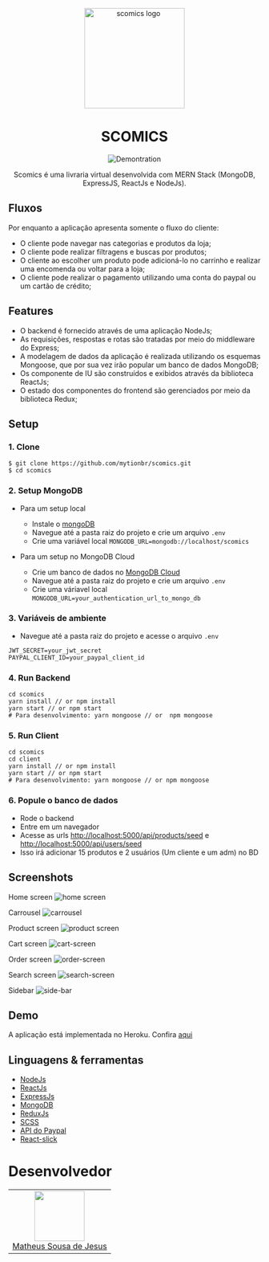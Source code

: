 <p align="center">
  <img style="width: 200px" src="https://github.com/mytionbr/images-videos/blob/master/S.png" alt="scomics logo" />
</p>


<div align="center">
  
  # SCOMICS
  
  ![Demontration](https://github.com/mytionbr/images-videos/blob/master/scomics-desmostracao.gif)
  
  Scomics é uma livraria virtual desenvolvida com MERN Stack (MongoDB, ExpressJS, ReactJs e NodeJs).
</div>


## Fluxos

Por enquanto a aplicação apresenta somente o fluxo do cliente:

- O cliente pode navegar nas categorias e produtos da loja;
- O cliente pode realizar filtragens e buscas por produtos;
- O cliente ao escolher um produto pode adicioná-lo  no carrinho e realizar uma encomenda ou voltar para a loja;
- O cliente pode realizar o pagamento utilizando uma conta do paypal ou um cartão de crédito;

## Features

- O backend é fornecido através de uma aplicação NodeJs;
- As requisições, respostas e rotas são tratadas por meio do middleware do Express;
- A modelagem de dados da aplicação é realizada utilizando os esquemas Mongoose, que por sua vez irão popular um banco de dados MongoDB;
- Os componente de IU são construídos e exibidos através da biblioteca ReactJs;
- O estado dos componentes do frontend são gerenciados por meio da biblioteca Redux;

## Setup

### 1. Clone

```
$ git clone https://github.com/mytionbr/scomics.git
$ cd scomics
```

### 2. Setup MongoDB

- Para um setup local
  - Instale o [mongoDB](https://www.mongodb.com/https://www.mongodb.com/)
  - Navegue até a pasta raiz do projeto e crie um arquivo `.env`
  - Crie uma variável local `MONGODB_URL=mongodb://localhost/scomics`
  
- Para um setup no MongoDB Cloud
  - Crie um banco de dados no [MongoDB Cloud](https://www.mongodb.com/pt-br/cloud)
  - Navegue até a pasta raiz do projeto e crie um arquivo `.env`
  - Crie uma váriavel local `MONGODB_URL=your_authentication_url_to_mongo_db`

### 3. Variáveis de ambiente 
  - Navegue até a pasta raiz do projeto e acesse o arquivo `.env`
  ```
  JWT_SECRET=your_jwt_secret
  PAYPAL_CLIENT_ID=your_paypal_client_id 
  ```
  
### 4. Run Backend
```
cd scomics
yarn install // or npm install
yarn start // or npm start
# Para desenvolvimento: yarn mongoose // or  npm mongoose
```

### 5. Run Client
```
cd scomics
cd client
yarn install // or npm install
yarn start // or npm start
# Para desenvolvimento: yarn mongoose // or npm mongoose
```

### 6. Popule o banco de dados 

- Rode o backend
- Entre em um navegador
- Acesse as urls [http://localhost:5000/api/products/seed](http://localhost:5000/api/products/seed) e [http://localhost:5000/api/users/seed](http://localhost:5000/api/users/seed)
- Isso irá adicionar 15 produtos e 2 usuários (Um cliente e um adm) no BD

## Screenshots

Home screen
![home screen](https://github.com/mytionbr/images-videos/blob/master/home-page.PNG)

Carrousel
![carrousel](https://github.com/mytionbr/images-videos/blob/master/carrousel.PNG)

Product screen
![product screen](https://github.com/mytionbr/images-videos/blob/master/product-screen.PNG)

Cart screen
![cart-screen](https://github.com/mytionbr/images-videos/blob/master/cart-screen.PNG)

Order screen
![order-screen](https://github.com/mytionbr/images-videos/blob/master/order-screen.PNG)

Search screen
![search-screen](https://github.com/mytionbr/images-videos/blob/master/search-screen.PNG)

Sidebar
![side-bar](https://github.com/mytionbr/images-videos/blob/master/side-bar.PNG)

## Demo

A aplicação está implementada no Heroku. Confira [aqui](scomics.herokuapp.com/)

## Linguagens & ferramentas

- [NodeJs](https://nodejs.org/en/)
- [ReactJs](https://pt-br.reactjs.org/)
- [ExpressJs](https://expressjs.com/pt-br/)
- [MongoDB](https://www.mongodb.com/pt-br)
- [ReduxJs](https://redux.js.org/)
- [SCSS](https://sass-lang.com/guide)
- [API do Paypal](https://developer.paypal.com/home)
- [React-slick](https://react-slick.neostack.com/)

# Desenvolvedor

<table>
  <tr>
    <td align='center'>
      <a href='https://github.com/mytionbr'><img style="width: 100px" src='https://avatars.githubusercontent.com/u/43896079?v=4' /><br />Matheus Sousa de Jesus</a>
    </td>
  </tr>
</table>




  
  


  

